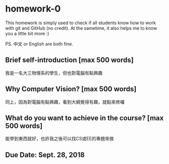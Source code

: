 # homework-0
This homework is simply used to check if all students know how to work with git and GitHub (no credit).
At the sametime, it also helps me to know you a little bit more :)

PS. 中文 or English are both fine.

## Brief self-introduction [max 500 words]
我是一名大三物理系的學生，但也對電腦有點興趣
## Why Computer Vision? [max 500 words]
同上，因為對電腦有點興趣，看到大綱覺得有趣，就點來修囉
## What do you want to achieve in the course? [max 500 words]
能學到東西就好，也許我之後可以找CS或EE的專題來做
## Due Date: Sept. 28, 2018
